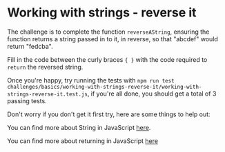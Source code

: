 # Working with strings - reverse it

The challenge is to complete the function `reverseAString`, ensuring the function returns a string passed in to it, in reverse, so that "abcdef" would return "fedcba".

Fill in the code between the curly braces `{ }` with the code required to `return` the reversed string.

Once you're happy, try running the tests with `npm run test challenges/basics/working-with-strings-reverse-it/working-with-strings-reverse-it.test.js`, if you're all done, you should get a total of 3 passing tests.

Don't worry if you don't get it first try, here are some things to help out:

You can find more about String in JavaScript [here](https://developer.mozilla.org/en-US/docs/Web/JavaScript/Reference/Global_Objects/String).

You can find more about returning in JavaScript [here](https://developer.mozilla.org/en-US/docs/Web/JavaScript/Reference/Statements/return)